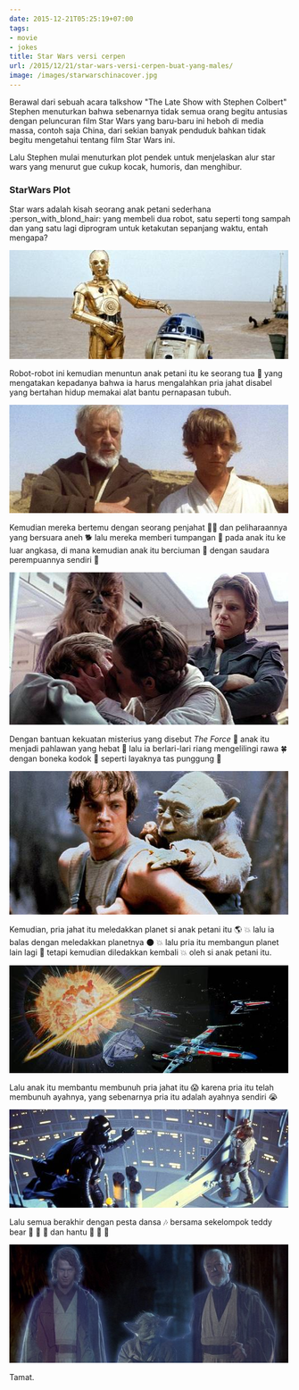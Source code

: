 ```yaml
---
date: 2015-12-21T05:25:19+07:00
tags: 
- movie
- jokes
title: Star Wars versi cerpen
url: /2015/12/21/star-wars-versi-cerpen-buat-yang-males/
image: /images/starwarschinacover.jpg
---
```


Berawal dari sebuah acara talkshow "The Late Show with Stephen Colbert" Stephen menuturkan bahwa sebenarnya tidak semua orang begitu antusias dengan peluncuran film Star Wars yang baru-baru ini heboh di media massa, contoh saja China, dari sekian banyak penduduk bahkan tidak begitu mengetahui tentang film Star Wars ini.

Lalu Stephen mulai menuturkan plot pendek untuk menjelaskan alur star wars yang menurut gue cukup kocak, humoris, dan menghibur. 

### StarWars Plot

Star wars adalah kisah seorang anak petani sederhana :person_with_blond_hair: yang membeli dua robot, satu seperti tong sampah dan yang satu lagi diprogram untuk ketakutan sepanjang waktu, entah mengapa?

![pic1](/images/starwars1.jpg)

Robot-robot ini kemudian menuntun anak petani itu ke seorang tua :older_man: yang mengatakan kepadanya bahwa ia harus mengalahkan pria jahat disabel yang bertahan hidup memakai alat bantu pernapasan tubuh.

![pic2](/images/starwars2.jpg)

Kemudian mereka bertemu dengan seorang penjahat :guardsman: dan peliharaannya yang bersuara aneh :dog2: lalu mereka memberi tumpangan :rocket: pada anak itu ke luar angkasa, di mana kemudian anak itu berciuman :kiss: dengan saudara perempuannya sendiri :princess:

![pic3](/images/starwars4.jpg)

Dengan bantuan kekuatan misterius yang disebut _The Force_ :flashlight: anak itu menjadi pahlawan yang hebat :muscle: lalu ia berlari-lari riang mengelilingi rawa :four_leaf_clover: dengan boneka kodok :frog: seperti layaknya tas punggung :school_satchel:

![pic4](/images/starwars5.jpg)

Kemudian, pria jahat itu meledakkan planet si anak petani itu :earth_americas: :boom: lalu ia balas dengan meledakkan planetnya :new_moon: :boom: lalu pria itu membangun planet lain lagi :new_moon_with_face: tetapi kemudian diledakkan kembali :boom: oleh si anak petani itu.

![pic3](/images/starwars7.jpg)

Lalu anak itu membantu membunuh pria jahat itu :scream: karena pria itu telah membunuh ayahnya, yang sebenarnya pria itu adalah ayahnya sendiri :sob:

![pic4](/images/starwars9.jpg)

Lalu semua berakhir dengan pesta dansa :notes: bersama sekelompok teddy bear :bear: :bear: :bear:  dan hantu :ghost: :ghost: :ghost:

![pic5](/images/starwars8.jpg)

Tamat.
